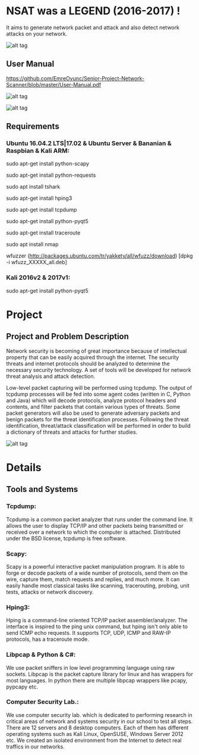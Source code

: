 # NSAT was a LEGEND (2016-2017) !

It aims to generate network packet and attack and also detect network attacks on your network. 

![alt tag](https://s8.postimg.org/ta8dvd76d/NSAT_Team.jpg)

## User Manual
https://github.com/EmreOvunc/Senior-Project-Network-Scanner/blob/master/User-Manual.pdf


![alt tag](https://s30.postimg.org/w797cmd35/NSAT-_GUI.png)

![alt tag](https://s2.postimg.org/5bq467dux/NSAT-_Project.png)

## Requirements

### Ubuntu 16.04.2 LTS|17.02 & Ubuntu Server & Bananian & Raspbian & Kali ARM:
sudo apt-get install python-scapy

sudo apt-get install python-requests

sudo apt install tshark

sudo apt-get install hping3

sudo apt-get install tcpdump

sudo apt-get install python-pyqt5

sudo apt-get install traceroute

sudo apt install nmap

wfuzzer (http://packages.ubuntu.com/tr/yakkety/all/wfuzz/download)
[dpkg -i wfuzz_XXXXX_all.deb]

### Kali 2016v2 & 2017v1:
sudo apt-get install python-pyqt5


# Project

## Project and Problem Description

   Network security is becoming of great importance because of intellectual property that
can be easily acquired through the internet. The security threats and internet protocols should
be analyzed to determine the necessary security technology. A set of tools will be developed
for network threat analysis and attack detection.

   Low-level packet capturing will be performed using tcpdump. The output of tcpdump
processes will be fed into some agent codes (written in C, Python and Java) which will
decode protocols, analyze protocol headers and contents, and filter packets that contain
various types of threats. Some packet generators will also be used to generate adversary
packets and benign packets for the threat identification processes. Following the threat
identification, threat/attack classification will be performed in order to build a dictionary of
threats and attacks for further studies.

![alt tag](https://s2.postimg.org/uvsec2txl/NSAT-_Use_Case.png)

# Details

## Tools and Systems

### Tcpdump:

   Tcpdump is a common packet analyzer that runs under the command line. It allows
the user to display TCP/IP and other packets being transmitted or received over a network
to which the computer is attached. Distributed under the BSD license, tcpdump is free
software.

### Scapy:

   Scapy is a powerful interactive packet manipulation program. It is able to forge or
decode packets of a wide number of protocols, send them on the wire, capture them,
match requests and replies, and much more. It can easily handle most classical tasks like
scanning, tracerouting, probing, unit tests, attacks or network discovery.

### Hping3:

   Hping is a command-line oriented TCP/IP packet assembler/analyzer. The interface
is inspired to the ping unix command, but hping isn't only able to send ICMP echo
requests. It supports TCP, UDP, ICMP and RAW-IP protocols, has a traceroute mode.

### Libpcap & Python & C#:

   We use packet sniffers in low level programming language using raw sockets.
Libpcap is the packet capture library for linux and has wrappers for most languages. In
python there are multiple libpcap wrappers like pcapy, pypcapy etc.

### Computer Security Lab.:

   We use computer security lab. which is dedicated to performing research in critical
areas of network and systems security in our school to test all steps. There are 12 servers
and 8 desktop computers. Each of them has different operating systems such as Kali Linux,
OpenSUSE, Windows Server 2012 etc. We created an isolated environment from the Internet
to detect real traffics in our networks.

